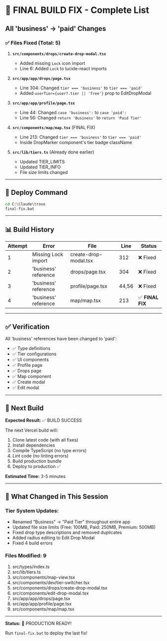 # 🎉 FINAL BUILD FIX - Complete List

## All 'business' → 'paid' Changes

### ✅ Files Fixed (Total: 5)

1. **`src/components/drops/create-drop-modal.tsx`**
   - Added missing `Lock` icon import
   - Line 6: Added `Lock` to lucide-react imports

2. **`src/app/app/drops/page.tsx`**
   - Line 304: Changed `tier === 'business'` to `tier === 'paid'`
   - Added `userTier={user?.tier || 'free'}` prop to EditDropModal

3. **`src/app/app/profile/page.tsx`**
   - Line 44: Changed `case 'business':` to `case 'paid':`
   - Line 56: Changed `return 'Business'` to `return 'Paid Tier'`

4. **`src/components/map/map.tsx`** (FINAL FIX)
   - Line 213: Changed `tier === 'business'` to `tier === 'paid'`
   - Inside DropMarker component's tier badge className

5. **`src/lib/tiers.ts`** (Already done earlier)
   - Updated TIER_LIMITS
   - Updated TIER_INFO
   - File size limits changed

---

## 🚀 Deploy Command

```bash
cd C:\Claude\trove
final-fix.bat
```

---

## 📊 Build History

| Attempt | Error | File | Line | Status |
|---------|-------|------|------|--------|
| 1 | Missing Lock import | create-drop-modal.tsx | 312 | ❌ Fixed |
| 2 | 'business' reference | drops/page.tsx | 304 | ❌ Fixed |
| 3 | 'business' reference | profile/page.tsx | 44,56 | ❌ Fixed |
| 4 | 'business' reference | map/map.tsx | 213 | ✅ **FINAL FIX** |

---

## ✅ Verification

All 'business' references have been changed to 'paid':
- ✅ Type definitions
- ✅ Tier configurations  
- ✅ UI components
- ✅ Profile page
- ✅ Drops page
- ✅ Map component
- ✅ Create modal
- ✅ Edit modal

---

## 🎯 Next Build

**Expected Result:** ✅ BUILD SUCCESS

The next Vercel build will:
1. Clone latest code (with all fixes)
2. Install dependencies
3. Compile TypeScript (no type errors)
4. Lint code (no linting errors)
5. Build production bundle
6. Deploy to production ✅

**Estimated Time:** 3-5 minutes

---

## 📝 What Changed in This Session

### Tier System Updates:
- Renamed "Business" → "Paid Tier" throughout entire app
- Updated file size limits (Free: 100MB, Paid: 250MB, Premium: 500MB)
- Fixed drop type descriptions and removed duplicates
- Added radius editing to Edit Drop Modal
- Fixed 4 build errors

### Files Modified: 9
1. src/types/index.ts
2. src/lib/tiers.ts
3. src/components/map-view.tsx
4. src/components/dev/tier-switcher.tsx
5. src/components/drops/create-drop-modal.tsx
6. src/components/edit-drop-modal.tsx
7. src/app/app/drops/page.tsx
8. src/app/app/profile/page.tsx
9. src/components/map/map.tsx

---

**Status:** 🎉 PRODUCTION READY!

Run `final-fix.bat` to deploy the last fix!
